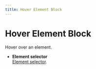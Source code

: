 ```yaml
---
title: Hover Element Block
---
```


# Hover Element Block
Hover over an element.

- **Element selector** <br>
	[Element selector](../workflow/element-selector.md).